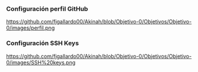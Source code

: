 ### Configuración perfil GitHub

https://github.com/fjgallardo00/Akinah/blob/Objetivo-0/Objetivos/Objetivo-0/images/perfil.png

### Configuración SSH Keys

https://github.com/fjgallardo00/Akinah/blob/Objetivo-0/Objetivos/Objetivo-0/images/SSH%20keys.png
